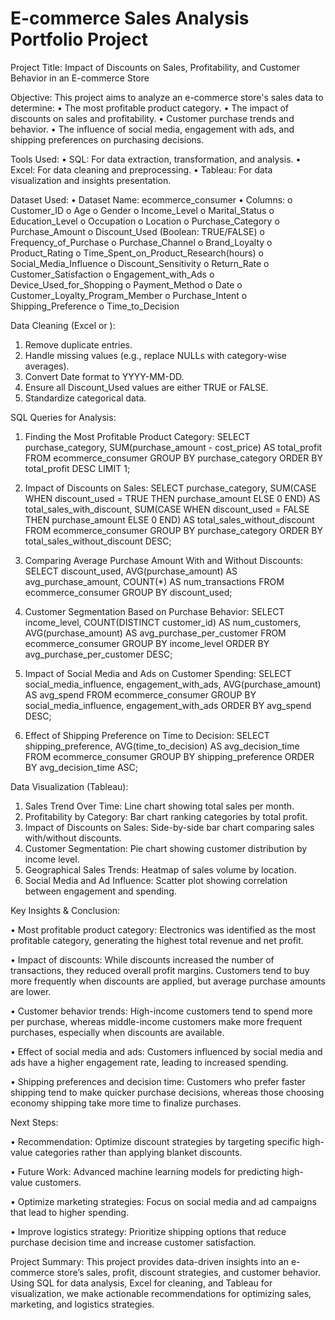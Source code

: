 # E-commerce Sales Analysis Portfolio Project

Project Title:
Impact of Discounts on Sales, Profitability, and Customer Behavior in an E-commerce Store

Objective:
This project aims to analyze an e-commerce store's sales data to determine:
•	The most profitable product category.
•	The impact of discounts on sales and profitability.
•	Customer purchase trends and behavior.
•	The influence of social media, engagement with ads, and shipping preferences on purchasing decisions.

Tools Used:
•	SQL: For data extraction, transformation, and analysis.
•	Excel: For data cleaning and preprocessing.
•	Tableau: For data visualization and insights presentation.

Dataset Used:
•	Dataset Name: ecommerce_consumer
•	Columns: 
o	Customer_ID
o	Age
o	Gender
o	Income_Level
o	Marital_Status
o	Education_Level
o	Occupation
o	Location
o	Purchase_Category
o	Purchase_Amount
o	Discount_Used (Boolean: TRUE/FALSE)
o	Frequency_of_Purchase
o	Purchase_Channel
o	Brand_Loyalty
o	Product_Rating
o	Time_Spent_on_Product_Research(hours)
o	Social_Media_Influence
o	Discount_Sensitivity
o	Return_Rate
o	Customer_Satisfaction
o	Engagement_with_Ads
o	Device_Used_for_Shopping
o	Payment_Method
o	Date
o	Customer_Loyalty_Program_Member
o	Purchase_Intent
o	Shipping_Preference
o	Time_to_Decision


Data Cleaning (Excel or ):
1.	Remove duplicate entries.
2.	Handle missing values (e.g., replace NULLs with category-wise averages).
3.	Convert Date format to YYYY-MM-DD.
4.	Ensure all Discount_Used values are either TRUE or FALSE.
5.	Standardize categorical data.
   
SQL Queries for Analysis:
1. Finding the Most Profitable Product Category:
SELECT purchase_category,
       SUM(purchase_amount - cost_price) AS total_profit
FROM ecommerce_consumer
GROUP BY purchase_category
ORDER BY total_profit DESC
LIMIT 1;

2. Impact of Discounts on Sales:
SELECT purchase_category,
       SUM(CASE WHEN discount_used = TRUE THEN purchase_amount ELSE 0 END) AS total_sales_with_discount,
       SUM(CASE WHEN discount_used = FALSE THEN purchase_amount ELSE 0 END) AS total_sales_without_discount
FROM ecommerce_consumer
GROUP BY purchase_category
ORDER BY total_sales_without_discount DESC;

3. Comparing Average Purchase Amount With and Without Discounts:
SELECT discount_used, AVG(purchase_amount) AS avg_purchase_amount, COUNT(*) AS num_transactions
FROM ecommerce_consumer
GROUP BY discount_used;

4. Customer Segmentation Based on Purchase Behavior:
SELECT income_level, COUNT(DISTINCT customer_id) AS num_customers,
       AVG(purchase_amount) AS avg_purchase_per_customer
FROM ecommerce_consumer
GROUP BY income_level
ORDER BY avg_purchase_per_customer DESC;

5. Impact of Social Media and Ads on Customer Spending:
SELECT social_media_influence, engagement_with_ads, AVG(purchase_amount) AS avg_spend
FROM ecommerce_consumer
GROUP BY social_media_influence, engagement_with_ads
ORDER BY avg_spend DESC;

6. Effect of Shipping Preference on Time to Decision:
SELECT shipping_preference, AVG(time_to_decision) AS avg_decision_time
FROM ecommerce_consumer
GROUP BY shipping_preference
ORDER BY avg_decision_time ASC;

Data Visualization (Tableau):
1.	Sales Trend Over Time: Line chart showing total sales per month.
2.	Profitability by Category: Bar chart ranking categories by total profit.
3.	Impact of Discounts on Sales: Side-by-side bar chart comparing sales with/without discounts.
4.	Customer Segmentation: Pie chart showing customer distribution by income level.
5.	Geographical Sales Trends: Heatmap of sales volume by location.
6.	Social Media and Ad Influence: Scatter plot showing correlation between engagement and spending.

Key Insights & Conclusion:

•	Most profitable product category: Electronics was identified as the most profitable category, generating the highest total revenue and net profit.

•	Impact of discounts: While discounts increased the number of transactions, they reduced overall profit margins. Customers tend to buy more frequently when discounts are applied, but average purchase amounts are lower.

•	Customer behavior trends: High-income customers tend to spend more per purchase, whereas middle-income customers make more frequent purchases, especially when discounts are available.

•	Effect of social media and ads: Customers influenced by social media and ads have a higher engagement rate, leading to increased spending.

•	Shipping preferences and decision time: Customers who prefer faster shipping tend to make quicker purchase decisions, whereas those choosing economy shipping take more time to finalize purchases.

Next Steps:

•	Recommendation: Optimize discount strategies by targeting specific high-value categories rather than applying blanket discounts.

•	Future Work: Advanced machine learning models for predicting high-value customers.

•	Optimize marketing strategies: Focus on social media and ad campaigns that lead to higher spending.

•	Improve logistics strategy: Prioritize shipping options that reduce purchase decision time and increase customer satisfaction.

Project Summary:
This project provides data-driven insights into an e-commerce store’s sales, profit, discount strategies, and customer behavior. Using SQL for data analysis, Excel for cleaning, and Tableau for visualization, we make actionable recommendations for optimizing sales, marketing, and logistics strategies.

